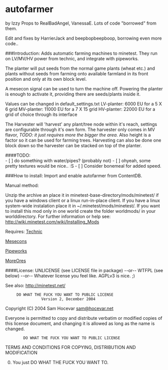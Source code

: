 autofarmer
================

by Izzy
Props to RealBadAngel, VanessaE. Lots of code "borrowed" from them.

Edit and fixes by HarrierJack and beepbopbeepboop, borrowing even more code..

###Introduction:
Adds automatic farming machines to minetest. They run on LV/MV/HV power from technic, and integrate with pipeworks. 

The planter will put seeds from the normal game plants (wheat etc.) and plants without seeds from farming onto available farmland in its front position and only at its own block level. 

A mesecon signal can be used to turn the machine off. Powering the planter is enough to activate it, providing there are seeds/plants inside it.

Values can be changed in default_settings.txt
LV-planter: 6000 EU for a 5 X 6 grid
MV-planter: 11000 EU for a 7 X 15 grid 
HV-planter: 22000 EU for a grid of choice through its interface

The Harvester will 'harvest' any plant/tree node within it's reach, settings are configurable through it's own form. The harvester only comes in MV flavor, _TODO: it just requires more the bigger the area._ Also height is a factor so it can be used for farming trees. Harvesting can also be done one block down so the harvester can be stacked on top of the planter.


####TODO: 	
	- [ ] do something with water/pipes? (probably not)
	- [ ] ohyeah, some pretty textures would be nice.. :S
	- [ ] Consider bonemeal for added speed.

###How to install:
Import and enable autofarmer from ContentDB.

Manual method:

Unzip the archive an place it in minetest-base-directory/mods/minetest/
if you have a windows client or a linux run-in-place client. If you have
a linux system-wide instalation place it in ~/.minetest/mods/minetest/.
If you want to install this mod only in one world create the folder
worldmods/ in your worlddirectory.
For further information or help see:
<http://wiki.minetest.com/wiki/Installing_Mods>


Requires:
[Technic](https://github.com/minetest-technic/technic)

[Mesecons](https://github.com/Jeija/minetest-mod-mesecons)

[Pipeworks](https://github.com/minetest-mods/pipeworks)

[MoreOres](https://github.com/minetest-mods/moreores)



####License:
UNLICENSE (see LICENSE file in package)
--or--
WTFPL (see below)
--or--
Whatever license you feel like. AGPLv3 is nice. ;)

See also:
<http://minetest.net/>






         DO WHAT THE FUCK YOU WANT TO PUBLIC LICENSE
                    Version 2, December 2004

 Copyright (C) 2004 Sam Hocevar <sam@hocevar.net>

 Everyone is permitted to copy and distribute verbatim or modified
 copies of this license document, and changing it is allowed as long
 as the name is changed.

            DO WHAT THE FUCK YOU WANT TO PUBLIC LICENSE
   TERMS AND CONDITIONS FOR COPYING, DISTRIBUTION AND MODIFICATION

  0. You just DO WHAT THE FUCK YOU WANT TO.

